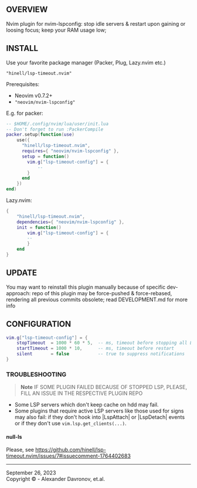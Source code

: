 ## OVERVIEW
Nvim plugin for nvim-lspconfig: stop idle servers & restart upon gaining or loosing focus;
keep your RAM usage low;


## INSTALL
Use your favorite package manager (Packer, Plug, Lazy.nvim etc.)

```
"hinell/lsp-timeout.nvim"
```

Prerequisites:

* Neovim v0.7.2+
* `"neovim/nvim-lspconfig"`

E.g. for packer:
```lua
-- $HOME/.config/nvim/lua/user/init.lua
-- Don't forget to run :PackerCompile
packer.setup(function(use)
    use({
      "hinell/lsp-timeout.nvim",
      requires={ "neovim/nvim-lspconfig" },
      setup = function()
        vim.g["lsp-timeout-config"] = {
            -- 
        }
      end
    })
end)
```

Lazy.nvim:

```lua
{
    "hinell/lsp-timeout.nvim",
    dependencies={ "neovim/nvim-lspconfig" },
    init = function()
        vim.g["lsp-timeout-config"] = {
        -- 
        }
    end
}
```

## UPDATE

You may want to reinstall this plugin manually because of specific dev-approach:
repo of this plugin may be force-pushed & force-rebased,
rendering all previous commits obsolete; read DEVELOPMENT.md for more info

<!-- ## API -->
## CONFIGURATION
```lua
vim.g["lsp-timeout-config"] = {
    stopTimeout  = 1000 * 60 * 5,  -- ms, timeout before stopping all LSP servers
    startTimeout = 1000 * 10,      -- ms, timeout before restart
    silent       = false           -- true to suppress notifications
}
```

### TROUBLESHOOTING

> **Note** IF SOME PLUGIN FAILED BECAUSE OF STOPPED LSP, PLEASE, FILL AN ISSUE IN THE RESPECTIVE PLUGIN REPO

* Some LSP servers which don't keep cache on hdd may fail.
* Some plugins that require active LSP servers like those used for signs may also fail:
if they don't hook into |LspAttach| or |LspDetach| events or if they don't use `vim.lsp.get_clients(...)`. 

#### null-ls

Please, see https://github.com/hinell/lsp-timeout.nvim/issues/7#issuecomment-1764402683


<!-- ## EXAMPLES -->
<!-- ## KEYBINDINGS -->
<!-- ## LEGENDARY -->

----

September 26, 2023</br>
Copyright ©  - Alexander Davronov, et.al.<br>

